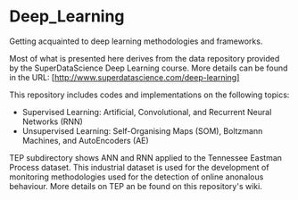 # Deep_Learning
Getting acquainted to deep learning methodologies and frameworks. 

Most of what is presented here derives from the data repository provided by the SuperDataScience Deep Learning course. More details can be found in the URL: [http://www.superdatascience.com/deep-learning]

This repository includes codes and implementations on the following topics: <br/>
- Supervised Learning: Artificial, Convolutional, and Recurrent Neural Networks (RNN) <br/>
- Unsupervised Learning: Self-Organising Maps (SOM), Boltzmann Machines, and AutoEncoders (AE)

TEP subdirectory shows ANN and RNN applied to the Tennessee Eastman Process dataset. This industrial dataset is used for the development of monitoring methodologies used for the detection of online anonalous behaviour. More details on TEP an be found on this repository's wiki.   
